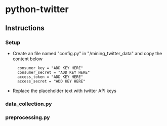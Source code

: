 # python-twitter

## Instructions
### Setup
- Create an file named "config.py" in "/mining_twitter_data" and copy the content below

        consumer_key = "ADD KEY HERE"
        consumer_secret = "ADD KEY HERE"
        access_token = "ADD KEY HERE"
        access_secret = "ADD KEY HERE"
        
- Replace the placeholder text with twitter API keys

### data_collection.py

### preprocessing.py